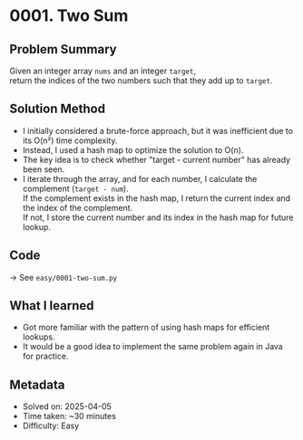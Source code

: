 # 0001. Two Sum

## Problem Summary
Given an integer array `nums` and an integer `target`,  
return the indices of the two numbers such that they add up to `target`.

## Solution Method
- I initially considered a brute-force approach, but it was inefficient due to its O(n²) time complexity.
- Instead, I used a hash map to optimize the solution to O(n).
- The key idea is to check whether "target - current number" has already been seen.
- I iterate through the array, and for each number, I calculate the complement (`target - num`).  
  If the complement exists in the hash map, I return the current index and the index of the complement.  
  If not, I store the current number and its index in the hash map for future lookup.

## Code
→ See `easy/0001-two-sum.py`

## What I learned
- Got more familiar with the pattern of using hash maps for efficient lookups.
- It would be a good idea to implement the same problem again in Java for practice.

## Metadata
- Solved on: 2025-04-05
- Time taken: ~30 minutes
- Difficulty: Easy
